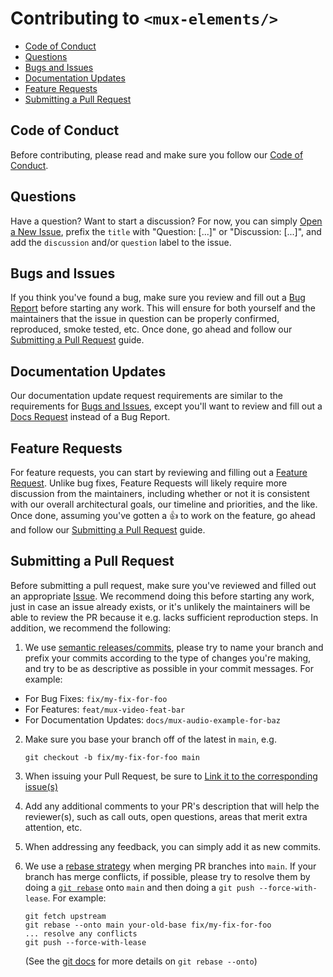 # Contributing to `<mux-elements/>`

- [Code of Conduct](#code-of-conduct)
- [Questions](#questions)
- [Bugs and Issues](#issues)
- [Documentation Updates](#documentation)
- [Feature Requests](#features)
- [Submitting a Pull Request](#pull-requests)

## <a name="code-of-conduct">Code of Conduct</a>

Before contributing, please read and make sure you follow our [Code of Conduct](CODE_OF_CONDUCT.md).

## <a name="questions">Questions</a>

Have a question? Want to start a discussion? For now, you can simply [Open a New Issue](https://github.com/muxinc/elements/issues/new), prefix the `title` with "Question: [...]" or "Discussion: [...]", and add the `discussion` and/or `question` label to the issue.

## <a name="issues">Bugs and Issues</a>

If you think you've found a bug, make sure you review and fill out a [Bug Report](https://github.com/muxinc/elements/issues/new/choose) before starting any work. This will ensure for both yourself and the maintainers that the issue in question can be properly confirmed, reproduced, smoke tested, etc. Once done, go ahead and follow our [Submitting a Pull Request](#pull-requests) guide.

## <a name="documentation">Documentation Updates</a>

Our documentation update request requirements are similar to the requirements for [Bugs and Issues](#issues), except you'll want to review and fill out a [Docs Request](https://github.com/muxinc/elements/issues/new/choose) instead of a Bug Report.

## <a name="features">Feature Requests</a>

For feature requests, you can start by reviewing and filling out a [Feature Request](https://github.com/muxinc/elements/issues/new/choose). Unlike bug fixes, Feature Requests will likely require more discussion from the maintainers, including whether or not it is consistent with our overall architectural goals, our timeline and priorities, and the like. Once done, assuming you've gotten a 👍 to work on the feature, go ahead and follow our [Submitting a Pull Request](#pull-requests) guide.

## <a name="pull-requests">Submitting a Pull Request</a>

Before submitting a pull request, make sure you've reviewed and filled out an appropriate [Issue](https://github.com/muxinc/elements/issues/new/choose). We recommend doing this before starting any work, just in case an issue already exists, or it's unlikely the maintainers will be able to review the PR because it e.g. lacks sufficient reproduction steps. In addition, we recommend the following:

1. We use [semantic releases/commits](https://openbase.com/js/@semantic-release/commit-analyzer/documentation), please try to name your branch and prefix your commits according to the type of changes you're making, and try to be as descriptive as possible in your commit messages. For example:

- For Bug Fixes: `fix/my-fix-for-foo`
- For Features: `feat/mux-video-feat-bar`
- For Documentation Updates: `docs/mux-audio-example-for-baz`

2. Make sure you base your branch off of the latest in `main`, e.g.

   ```shell
   git checkout -b fix/my-fix-for-foo main
   ```

3. When issuing your Pull Request, be sure to [Link it to the corresponding issue(s)](https://docs.github.com/en/issues/tracking-your-work-with-issues/linking-a-pull-request-to-an-issue#linking-a-pull-request-to-an-issue-using-a-keyword)

4. Add any additional comments to your PR's description that will help the reviewer(s), such as call outs, open questions, areas that merit extra attention, etc.

5. When addressing any feedback, you can simply add it as new commits.

6. We use a [rebase strategy](https://docs.github.com/en/repositories/configuring-branches-and-merges-in-your-repository/configuring-pull-request-merges/configuring-commit-rebasing-for-pull-requests) when merging PR branches into `main`. If your branch has merge conflicts, if possible, please try to resolve them by doing a [`git rebase`](https://git-scm.com/docs/git-rebase) onto `main` and then doing a `git push --force-with-lease`. For example:

   ```shell
   git fetch upstream
   git rebase --onto main your-old-base fix/my-fix-for-foo
   ... resolve any conflicts
   git push --force-with-lease
   ```

   (See the [git docs](https://git-scm.com/docs/git-rebase) for more details on `git rebase --onto`)
